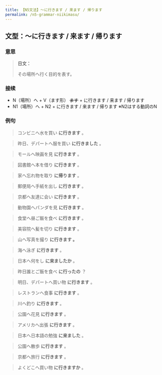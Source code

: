 ```yaml
---
title: 【N5文法】〜に行きます / 来ます / 帰ります
permalink: /n5-grammar-niikimasu/
---
```


## 文型：〜に行きます / 来ます / 帰ります

### 意思

> **日文：**
> 
> その場所へ行く目的を表す。

### 接续

- N（場所）へ + V（ます形） ~~ます~~ \+ に行きます / 来ます / 帰ります
- N1（場所）へ + N2 + に行きます / 来ます / 帰ります ※N2はする動詞のN

### 例句

> コンビニへ水を買い **に行きます** 。

> 昨日、デパートへ服を買い **に行きました** 。

> モールへ映画を見 **に行きます** 。

> 図書館へ本を借り **に行きます** 。

> 家へ忘れ物を取り **に帰ります** 。

> 郵便局へ手紙を出し **に行きます** 。

> 京都へ友達に会い **に行きます** 。

> 動物園へパンダを見 **に行きます** 。

> 食堂へ昼ご飯を食べ **に行きます** 。

> 美容院へ髪を切り **に行きます** 。

> 山へ写真を撮り **に行きます 。**

> 海へ泳ぎ **に行きます** 。

> 日本へ何をし **に来ましたか** 。

> 昨日誰とご飯を食べ **に行ったの** ？

> 明日、デパートへ買い物 **に行きます** 。

> レストランへ食事 **に行きます** 。

> 川へ釣り **に行きます** 。

> 公園へ花見 **に行きます** 。

> アメリカへ出張 **に行きます** 。

> 日本へ日本語の勉強 **に来ました** 。

> 公園へ散歩 **に行きます** 。

> 京都へ旅行 **に行きます** 。

> よくどこへ買い物 **に行きますか** 。
